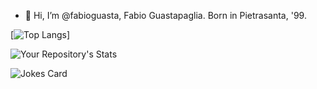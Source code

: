 - 👋 Hi, I’m @fabioguasta, Fabio Guastapaglia. Born in Pietrasanta, '99.

[![Top Langs](https://github-readme-stats.vercel.app/api/top-langs/?username=fabioguasta)]

![Your Repository's Stats](https://github-readme-stats.vercel.app/api/top-langs/?username=fabioguasta&theme=blue-green)

 ![Jokes Card](https://readme-jokes.vercel.app/api)
<!---
fabioguasta/fabioguasta is a ✨ special ✨ repository because its `README.md` (this file) appears on your GitHub profile.
You can click the Preview link to take a look at your changes.
--->

